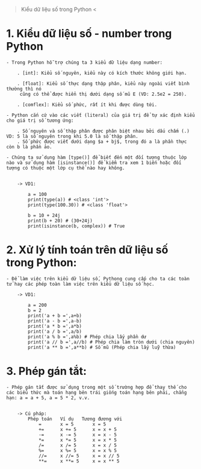 > Kiểu dữ liệu số trong Python <

# 1. Kiểu dữ liệu số - number trong Python

    - Trong Python hỗ trợ chúng ta 3 kiểu dữ liệu dạng number:

        . [int]: Kiểu số nguyên, kiểu này có kích thước không giới hạn.

        . [float]: Kiểu số thực dạng thập phân, kiểu này ngoài viết bình thường thì nó
         cũng có thể được hiển thị dưới dạng số mũ E (VD: 2.5e2 = 250).

        . [comflex]: Kiểu số phức, rất ít khi được dùng tới.

    - Python cắn cứ vào các viết (literal) của giá trị để tự xác định kiểu cho giá trị số tương ứng:

        . Số nguyên và số thập phân được phân biệt nhau bởi dấu chấm (.) VD: 5 là số nguyên trong khi 5.0 là số thập phân.
        . Số phức được viết dưới dạng $a + bj$, trong đó a là phần thực còn b là phần ảo.

    - Chúng ta sử dụng hàm [type()] để biết đến một đối tượng thuộc lớp nào và sử dụng hàm [isinstance()] để kiểm tra xem 1 biến hoặc đối tượng có thuộc một lớp cụ thể nào hay không.


        -> VD1:

            a = 100
            print(type(a)) # <class 'int'>
            print(type(100.30)) # <class 'float'>

            b = 10 + 24j
            print(b + 20) # (30+24j)
            print(isinstance(b, complex)) # True

# 2. Xử lý tính toán trên dữ liệu số trong Python:

    - Để làm việc trên kiểu dữ liệu số, Pythong cung cấp cho ta các toàn tử hay các phép toàn làm việc trên kiểu dữ liệu số học.

        -> VD1:

            a = 200
            b = 2
            print('a + b =',a+b)
            print('a - b =',a-b)
            print('a * b =',a*b)
            print('a / b =',a/b)
            print('a % b =',a%b) # Phép chia lấy phần dư
            print('a // b =',a//b) # Phép chia làm tròn dưới (chia nguyên)
            print('a ** b =',a**b) # Số mũ (Phép chia lấy luỹ thừa)

# 3. Phép gán tắt:

    - Phép gán tắt được sử dụng trong một số trường hợp để thay thế cho các biểu thức mà toán hạng bên trái giống toán hạng bên phải, chẳng hạn: a = a + 5, a = 5 * 2, v.v.


        -> Cú pháp:
            Phép toán	Ví dụ	Tương đương với
                =	    x = 5	    x = 5
                +=	    x += 5	    x = x + 5
                -=	    x -= 5	    x = x - 5
                *=	    x *= 5	    x = x * 5
                /=	    x /= 5	    x = x / 5
                %=	    x %= 5	    x = x % 5
                //=	    x //= 5	    x = x // 5
                **=	    x **= 5	    x = x ** 5
